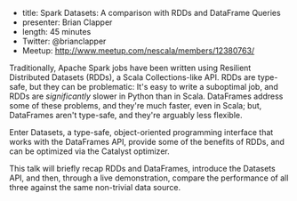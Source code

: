 * title: Spark Datasets: A comparison with RDDs and DataFrame Queries
* presenter: Brian Clapper
* length: 45 minutes
* Twitter: @brianclapper
* Meetup: http://www.meetup.com/nescala/members/12380763/

Traditionally, Apache Spark jobs have been written using Resilient
Distributed Datasets (RDDs), a Scala Collections-like API. RDDs are
type-safe, but they can be problematic: It's easy to write a suboptimal
job, and RDDs are _significantly_ slower in Python than in Scala.
DataFrames address some of these problems, and they're much faster, even in
Scala; but, DataFrames aren't type-safe, and they're arguably less flexible.

Enter Datasets, a type-safe, object-oriented programming interface that
works with the DataFrames API, provide some of the benefits of RDDs, and
can be optimized via the Catalyst optimizer.

This talk will briefly recap RDDs and DataFrames, introduce the Datasets
API, and then, through a live demonstration, compare the performance of all
three against the same non-trivial data source.
